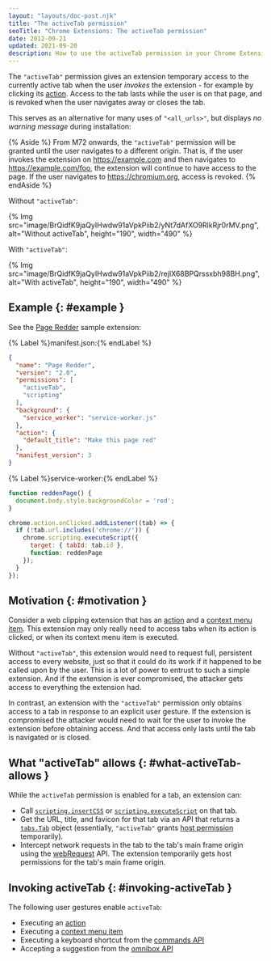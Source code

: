 ```yaml
---
layout: "layouts/doc-post.njk"
title: "The activeTab permission"
seoTitle: "Chrome Extensions: The activeTab permission"
date: 2012-09-21
updated: 2021-09-20
description: How to use the activeTab permission in your Chrome Extension.
---
```


The `"activeTab"` permission gives an extension temporary access to the currently active tab when the
user _invokes_ the extension - for example by clicking its [action][api-action]. Access to the tab
lasts while the user is on that page, and is revoked when the user navigates away or closes the tab.

This serves as an alternative for many uses of `"<all_urls>"`, but displays _no warning message_
during installation:

{% Aside %}
From M72 onwards, the `"activeTab"` permission will be granted until the user navigates to a
different origin. That is, if the user invokes the extension on https://example.com and then
navigates to https://example.com/foo, the extension will continue to have access to the page. If the
user navigates to https://chromium.org, access is revoked.
{% endAside %}

Without `"activeTab"`:

{% Img src="image/BrQidfK9jaQyIHwdw91aVpkPiib2/yNt7dAfXO9RlkRjr0rMV.png",
       alt="Without activeTab", height="190", width="490" %}

With `"activeTab"`:

{% Img src="image/BrQidfK9jaQyIHwdw91aVpkPiib2/rejIX68BPQrssxbh98BH.png",
       alt="With activeTab", height="190", width="490" %}

## Example {: #example }

See the [Page Redder][gh-page-redder] sample extension:

{% Label %}manifest.json:{% endLabel %}

```json
{
  "name": "Page Redder",
  "version": "2.0",
  "permissions": [
    "activeTab",
    "scripting"
  ],
  "background": {
    "service_worker": "service-worker.js"
  },
  "action": {
    "default_title": "Make this page red"
  },
  "manifest_version": 3
}
```

{% Label %}service-worker:{% endLabel %}

```js
function reddenPage() {
  document.body.style.backgroundColor = 'red';
}

chrome.action.onClicked.addListener((tab) => {
  if (!tab.url.includes('chrome://')) {
    chrome.scripting.executeScript({
      target: { tabId: tab.id },
      function: reddenPage
    });
  }
});
```

## Motivation {: #motivation }

Consider a web clipping extension that has an [action][api-action] and a [context menu item][api-context-menu]. This
extension may only really need to access tabs when its action is clicked, or when its
context menu item is executed.

Without `"activeTab"`, this extension would need to request full, persistent access to every website,
just so that it could do its work if it happened to be called upon by the user. This is a lot of
power to entrust to such a simple extension. And if the extension is ever compromised, the attacker
gets access to everything the extension had.

In contrast, an extension with the `"activeTab"` permission only obtains access to a tab in response
to an explicit user gesture. If the extension is compromised the attacker would need to wait for the
user to invoke the extension before obtaining access. And that access only lasts until the tab is
navigated or is closed.

## What "activeTab" allows {: #what-activeTab-allows }

While the `activeTab` permission is enabled for a tab, an extension can:

- Call [`scripting.insertCSS`][insert-css-method] or [`scripting.executeScript`][execute-script-method] on that tab.
- Get the URL, title, and favicon for that tab via an API that returns a [`tabs.Tab`][tabs-tab] object
  (essentially, `"activeTab"` grants [host permission][match-pattern] temporarily).
- Intercept network requests in the tab to the tab's main frame origin using the [webRequest][api-webrequest]
  API. The extension temporarily gets host permissions for the tab's main frame origin.

## Invoking activeTab {: #invoking-activeTab }

The following user gestures enable `activeTab`:

- Executing an [action][api-action]
- Executing a [context menu item][api-context-menu]
- Executing a keyboard shortcut from the [commands API][api-commands]
- Accepting a suggestion from the [omnibox API][api-omnibox]

[api-action]: /docs/extensions/reference/action
[api-commands]: /docs/extensions/reference/commands
[api-context-menu]: /docs/extensions/reference/contextMenus
[api-omnibox]: /docs/extensions/reference/omnibox
[api-webrequest]: /docs/extensions/reference/webRequest
[execute-script-method]: /docs/extensions/reference/scripting#method-executeScript
[gh-page-redder]: https://github.com/GoogleChrome/chrome-extensions-samples/tree/main/functional-samples/sample.page-redder
[insert-css-method]: /docs/extensions/reference/scripting#method-insertCSS
[match-pattern]: /docs/extensions/mv3/match_patterns/
[tabs-tab]: /docs/extensions/reference/tabs#type-Tab
